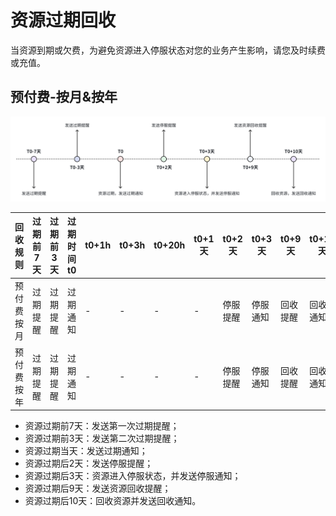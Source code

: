 # **资源过期回收**
当资源到期或欠费，为避免资源进入停服状态对您的业务产生影响，请您及时续费或充值。


## **预付费-按月&按年**
![image](/images/recycle.png)

| 回收规则   | 过期前 7 天 | 过期前 3 天 | 过期时间t0 | t0+1h | t0+3h | t0+20h | t0+1 天 | t0+2 天   | t0+3 天   | t0+9 天   | t0+10 天  |
|------------|-------------|-------------|------------|-------|-------|--------|---------|-----------|-----------|-----------|-----------|
| 预付费按月 | 过期提醒    | 过期提醒    | 过期通知   | -     | -     | -      | -       | 停服提醒  | 停服通知  | 回收提醒  | 回收通知  |
| 预付费按年 | 过期提醒    | 过期提醒    | 过期通知   | -     | -     | -      | -       | 停服提醒  | 停服通知  | 回收提醒  | 回收通知  |


- 资源过期前7天：发送第一次过期提醒；
- 资源过期前3天：发送第二次过期提醒；
- 资源过期当天：发送过期通知；
- 资源过期后2天：发送停服提醒；
- 资源过期后3天：资源进入停服状态，并发送停服通知；
- 资源过期后9天：发送资源回收提醒；
- 资源过期后10天：回收资源并发送回收通知。
